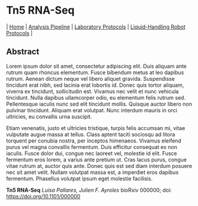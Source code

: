 # Tn5 RNA-Seq

\| [Home](/) \| [Analysis Pipeline](/pipeline) \| [Laboratory Protocols](/laboratory_protocols) \| [Liquid-Handling Robot Protocols](robot_protocols) \|

## Abstract

Lorem ipsum dolor sit amet, consectetur adipiscing elit. Duis aliquam ante rutrum quam rhoncus elementum. Fusce bibendum metus at leo dapibus rutrum. Aenean dictum neque vel libero aliquet gravida. Suspendisse tincidunt erat nibh, sed lacinia erat lobortis id. Donec quis tortor aliquam, viverra ex tincidunt, sollicitudin est. Vivamus nec velit et nunc vehicula tincidunt. Nulla dapibus ullamcorper odio, eu elementum felis rutrum sed. Pellentesque iaculis nunc sed elit tincidunt mollis. Quisque auctor libero non pulvinar tincidunt. Aliquam erat volutpat. Nunc interdum mauris in orci ultricies, eu convallis urna suscipit.

Etiam venenatis, justo et ultricies tristique, turpis felis accumsan mi, vitae vulputate augue massa at tellus. Class aptent taciti sociosqu ad litora torquent per conubia nostra, per inceptos himenaeos. Vivamus eleifend purus vel magna convallis fermentum. Duis efficitur consequat ex non iaculis. Fusce dolor dui, congue nec laoreet vel, molestie id elit. Fusce fermentum eros lorem, a varius ante pretium ut. Cras lacus purus, congue vitae rutrum at, auctor quis ante. Donec quis est sed diam interdum posuere nec sit amet velit. Nullam volutpat massa est, a imperdiet eros dapibus fermentum. Phasellus volutpat ipsum eget molestie facilisis. 

**Tn5 RNA-Seq**
_Luisa Pallares, Julien F. Ayroles_
bioRxiv 000000; doi: <https://doi.org/10.1101/000000>
